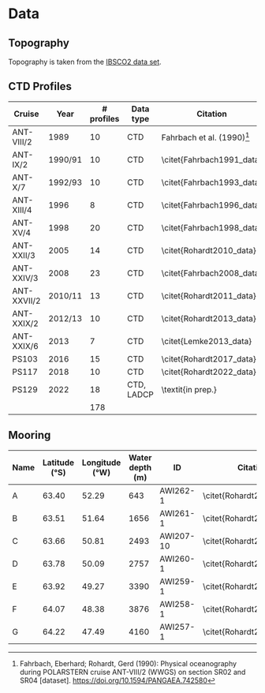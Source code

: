 # Data 

## Topography
Topography is taken from the [IBSCO2 data set](https://doi.pangaea.de/10.1594/PANGAEA.937574).

## CTD Profiles

| Cruise      | Year    | # profiles  | Data type  | Citation                  |
|-------------|---------|-------------|------------|---------------------------|
| ANT-VIII/2  | 1989    | 10          | CTD        | Fahrbach et al. (1990)[^1]|
| ANT-IX/2    | 1990/91 | 10          | CTD        | \citet{Fahrbach1991_data} |
| ANT-X/7     | 1992/93 | 10          | CTD        | \citet{Fahrbach1993_data} |
| ANT-XIII/4  | 1996    | 8           | CTD        | \citet{Fahrbach1996_data} |
| ANT-XV/4    | 1998    | 20          | CTD        | \citet{Fahrbach1998_data} |
| ANT-XXII/3  | 2005    | 14          | CTD        | \citet{Rohardt2010_data}  |
| ANT-XXIV/3  | 2008    | 23          | CTD        | \citet{Fahrbach2008_data} |
| ANT-XXVII/2 | 2010/11 | 13          | CTD        | \citet{Rohardt2011_data}  |
| ANT-XXIX/2  | 2012/13 | 10          | CTD        | \citet{Rohardt2013_data}  |
| ANT-XXIX/6  | 2013    | 7           | CTD        | \citet{Lemke2013_data}    |
| PS103       | 2016    | 15          | CTD        | \citet{Rohardt2017_data}  |
| PS117       | 2018    | 10          | CTD        | \citet{Rohardt2022_data}  |
| PS129       | 2022    | 18          | CTD, LADCP | \textit{in prep.}         |
|             |         | 178         |            |                           |


## Mooring

| Name | Latitude (°S)           | Longitude (°W)           | Water depth (m)        | ID        | Citation                  |
|------|-------------------------|--------------------------|------------------------|-----------|---------------------------|
| A    | 63.40                   | 52.29                    | 643                    | AWI262-1  | \citet{Rohardt2019a_data} |
| B    | 63.51                   | 51.64                    | 1656                   | AWI261-1  | \citet{Rohardt2019b_data} |
| C    | 63.66                   | 50.81                    | 2493                   | AWI207-10 | \citet{Rohardt2019c_data} |
| D    | 63.78                   | 50.09                    | 2757                   | AWI260-1  | \citet{Rohardt2019d_data} |
| E    | 63.92                   | 49.27                    | 3390                   | AWI259-1  | \citet{Rohardt2019e_data} |
| F    | 64.07                   | 48.38                    | 3876                   | AWI258-1  | \citet{Rohardt2019f_data} |
| G    | 64.22                   | 47.49                    | 4160                   | AWI257-1  | \citet{Rohardt2019g_data} |


[^1]: Fahrbach, Eberhard; Rohardt, Gerd (1990): Physical oceanography during POLARSTERN cruise ANT-VIII/2 (WWGS) on section SR02 and SR04 [dataset]. https://doi.org/10.1594/PANGAEA.742580
